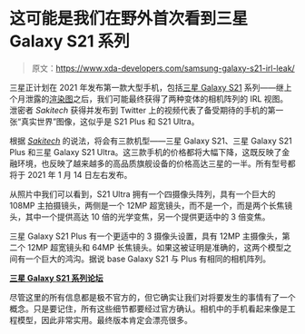 # 这可能是我们在野外首次看到三星 Galaxy S21 系列

> 原文：<https://www.xda-developers.com/samsung-galaxy-s21-irl-leak/>

三星正计划在 2021 年发布第一款大型手机，包括[三星 Galaxy S21](https://www.xda-developers.com/samsung-galaxy-s21/) 系列——继上个月泄露的[渲染图](https://www.xda-developers.com/samsung-galaxy-s21-render-leak-redesigned-camera-bump-flat-display/)之后，我们可能最终获得了两种变体的相机阵列的 IRL 视图。泄密者 *Sakitech* 获得并发布到 Twitter 上的视频代表了备受期待的手机的第一张“真实世界”图像，这似乎是 S21 Plus 和 S21 Ultra。

根据 *[Sakitech](https://sakitechonline.com/)* 的说法，将会有三款机型——三星 Galaxy S21、三星 Galaxy S21 Plus 和三星 Galaxy S21 Ultra。这三款手机的价格都将大幅下降，这既反映了金融环境，也反映了越来越多的高品质旗舰设备的价格高达三星的一半。所有型号都将于 2021 年 1 月 14 日左右发布。

从照片中我们可以看到，S21 Ultra 拥有一个四摄像头阵列，具有一个巨大的 108MP 主拍摄镜头，两侧是一个 12MP 超宽镜头，而不是一个，而是两个长焦镜头，其中一个提供高达 10 倍的光学变焦，另一个提供更适中的 3 倍变焦。

三星 Galaxy S21 Plus 有一个更适中的 3 摄像头设置，具有 12MP 主摄像头，第二个 12MP 超宽镜头和 64MP 长焦镜头。如果这被证明是准确的，这两个模型之间有一个巨大的鸿沟。据说 base Galaxy S21 与 Plus 有相同的相机阵列。

**[三星 Galaxy S21 系列论坛](https://forum.xda-developers.com/c/samsung-galaxy-s21-s21-s21-ultra.11933/)**

尽管这里的所有信息都是极不官方的，但它确实让我们对将要发生的事情有了一个概念。只是要记住，所有这些细节都要经过官方确认。相机中的手机看起来像是工程模型，因此非常实用。最终版本肯定会漂亮很多。